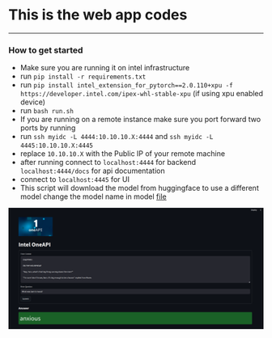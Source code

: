 # This is the web app codes
-----------------------------


### How to get started
* Make sure you are running it on intel infrastructure
* run `pip install -r requirements.txt`
* run `pip install intel_extension_for_pytorch==2.0.110+xpu -f https://developer.intel.com/ipex-whl-stable-xpu` (if using xpu enabled device)
* run `bash run.sh`
* If you are running on a remote instance make sure you port forward two ports by running
* run `ssh myidc -L 4444:10.10.10.X:4444` and `ssh myidc -L 4445:10.10.10.X:4445`
* replace `10.10.10.X` with the Public IP of your remote machine
* after running connect to `localhost:4444` for backend `localhost:4444/docs` for api documentation
* connect to `localhost:4445` for UI
* This script will download the model from huggingface to use a different model change the model name in model [file](./api/main.py)


![](../assets/webapp.png)
